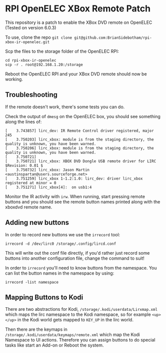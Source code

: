 # RPI OpenELEC XBox Remote Patch

This repository is a patch to enable the XBox DVD remote on OpenELEC (Tested on version 6.0.3)

To use, clone the repo `git clone git@github.com:BrianSidebotham/rpi-xbox-ir-openelec.git`

Scp the files to the storage folder of the OpenELEC RPI:

    cd rpi-xbox-ir-openelec
    scp -r . root@192.168.1.20:/storage

Reboot the OpenELEC RPI and your XBox DVD remote should now be working.

## Troubleshooting

If the remote doesn't work, there's some tests you can do.

Check the output of `dmesg` on the OpenELEC box, you should see something along the lines of:

    [    3.743857] lirc_dev: IR Remote Control driver registered, major 245
    [    3.750203] lirc_xbox: module is from the staging directory, the quality is unknown, you have been warned.
    [    3.750206] lirc_xbox: module is from the staging directory, the quality is unknown, you have been warned.
    [    3.750721]
    [    3.750721] lirc_xbox: XBOX DVD Dongle USB remote driver for LIRC $Revision: 0.01 $
    [    3.750732] lirc_xbox: Jason Martin <austinspartan@users.sourceforge.net>
    [    3.751259] lirc_xbox 1-1.2:1.0: lirc_dev: driver lirc_xbox  registered at minor = 0
    [    3.751271] lirc_xbox[4]:  on usb1:4

Monitor the IR activity with `irw`. When running, start pressing remote buttons and you should see the remote button names printed along with the xboxdvd remote name.

## Adding new buttons

In order to record new buttons we use the `irrecord` tool:

    irrecord -d /dev/lirc0 /storage/.config/lircd.conf

This will write out the conf file directly, if you'd rather just record some buttons into another configuration file, change the command to suit!

In order to `irrecord` you'll need to know buttons from the namespace. You can list the button names in the namespace by using:

    irrecord -list namespace

## Mapping Buttons to Kodi

There are two abstractions for Kodi, `/storage/.kodi/userdata/Lirxmap.xml` which maps the lirc namespace to the Kodi namespace, so for example `<up></up>` in the Kodi world gets mapped to `KEY_UP` in the lirc world.

Then there are the keymaps in `/storage/.kodi/userdata/keymaps/remote.xml` which map the Kodi Namespace to UI actions. Therefore you can assign buttons to do special tasks like start an Add-on or Reboot the system.
